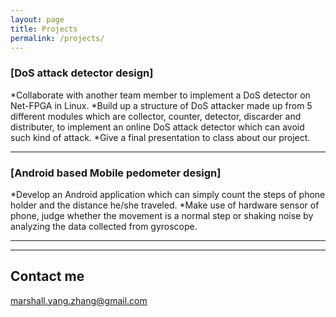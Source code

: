 ```yaml
---
layout: page
title: Projects
permalink: /projects/
---
```


### [DoS attack detector design]
*Collaborate with another team member to implement a DoS detector on Net-FPGA in Linux.
*Build up a structure of DoS attacker made up from 5 different modules which are collector, counter, detector, discarder and distributer, to implement an online DoS attack detector which can avoid such kind of attack.
*Give a final presentation to class about our project.

***

### [Android based Mobile pedometer design]
*Develop an Android application which can simply count the steps of phone holder and the distance he/she traveled.
*Make use of hardware sensor of phone, judge whether the movement is a normal step or shaking noise by analyzing the data collected from gyroscope. 

***
-----

## Contact me

[marshall.yang.zhang@gmail.com](mailto:marshall.yang.zhang@gmail.com)
